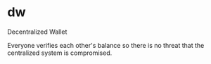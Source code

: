 dw
==

Decentralized Wallet

Everyone verifies each other's balance so there is no threat that the centralized system is compromised.
